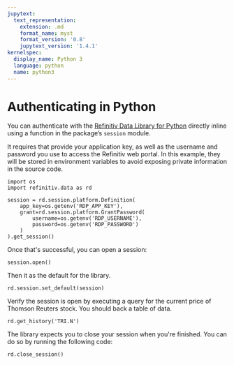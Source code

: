 ```yaml
---
jupytext:
  text_representation:
    extension: .md
    format_name: myst
    format_version: '0.8'
    jupytext_version: '1.4.1'
kernelspec:
  display_name: Python 3
  language: python
  name: python3
---
```


# Authenticating in Python

You can authenticate with the [Refinitiv Data Library for Python](https://pypi.org/project/refinitiv-data/) directly inline using a function in the package’s `session` module.

It requires that provide your application key, as well as the username and password you use to access the Refinitiv web portal. In this example, they will be stored in environment variables to avoid exposing private information in the source code.

```{code-cell}
import os
import refinitiv.data as rd

session = rd.session.platform.Definition(
    app_key=os.getenv('RDP_APP_KEY'),
    grant=rd.session.platform.GrantPassword(
        username=os.getenv('RDP_USERNAME'),
        password=os.getenv('RDP_PASSWORD')
    )
).get_session()
```

Once that's successful, you can open a session:

```{code-cell}
session.open()
```

Then it as the default for the library.

```{code-cell}
rd.session.set_default(session)
```

Verify the session is open by executing a query for the current price of Thomson Reuters stock. You should back a table of data.

```{code-cell}
rd.get_history('TRI.N')
```


The library expects you to close your session when you're finished. You can do so by running the following code:

```{code-cell}
rd.close_session()
```
